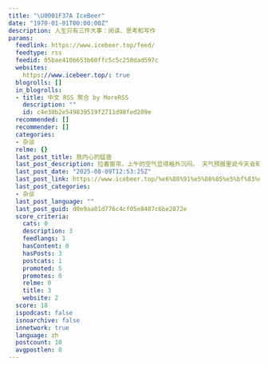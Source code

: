 ```yaml
---
title: "\U0001F37A IceBeer"
date: "1970-01-01T00:00:00Z"
description: 人生只有三件大事：阅读、思考和写作
params:
  feedlink: https://www.icebeer.top/feed/
  feedtype: rss
  feedid: 05bae410b653b60ffc5c5c250dad597c
  websites:
    https://www.icebeer.top/: true
  blogrolls: []
  in_blogrolls:
  - title: 中文 RSS 聚合 by MoreRSS
    description: ""
    id: c4e30b2e549839519f2711d98fed209e
  recommended: []
  recommender: []
  categories:
  - 杂谈
  relme: {}
  last_post_title: 我内心的猛兽
  last_post_description: 拉着窗帘，上午的空气显得格外沉闷。 天气预报里说今天会有大雨，屋里的我完全感觉不到，空调吹到身上的凉意，并没有
  last_post_date: "2025-08-09T12:53:25Z"
  last_post_link: https://www.icebeer.top/%e6%88%91%e5%86%85%e5%bf%83%e7%9a%84%e7%8c%9b%e5%85%bd/
  last_post_categories:
  - 杂谈
  last_post_language: ""
  last_post_guid: d0e9aa01d776c4cf05e8407c6be2872e
  score_criteria:
    cats: 0
    description: 3
    feedlangs: 1
    hasContent: 0
    hasPosts: 3
    postcats: 1
    promoted: 5
    promotes: 0
    relme: 0
    title: 3
    website: 2
  score: 18
  ispodcast: false
  isnoarchive: false
  innetwork: true
  language: zh
  postcount: 10
  avgpostlen: 0
---
```

